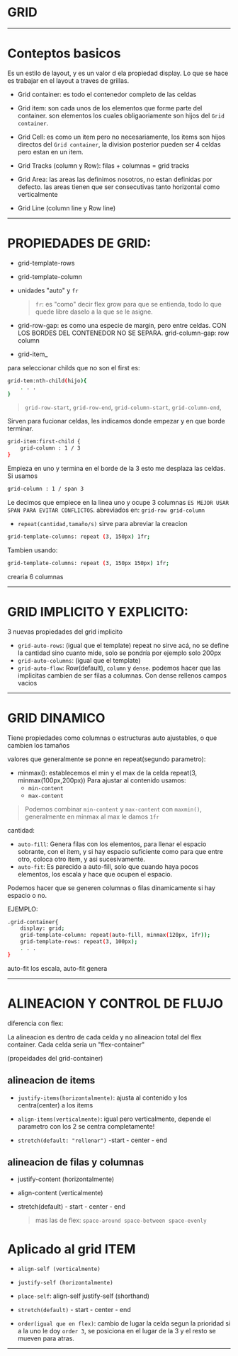 # GRID

<hr size="2px" color="black" />

# Conteptos basicos

Es un estilo de layout, y es un valor d ela propiedad display. Lo que se hace
es trabajar en el layout a traves de grillas.

-   Grid container: es todo el contenedor completo de las celdas

-   Grid item: son cada unos de los elementos que forme parte del container. son elementos los cuales obligaoriamente son hijos del `Grid container`.

-   Grid Cell: es como un item pero no necesariamente, los items son hijos directos
    del `Grid container`, la division posterior pueden ser 4 celdas pero estan en un item.

-   Grid Tracks (column y Row): filas + columnas = grid tracks

-   Grid Area: las areas las definimos nosotros, no estan definidas por defecto.
    las areas tienen que ser consecutivas tanto horizontal como verticalmente

-   Grid Line (column line y Row line)

<hr size="2px" color="black" />

# PROPIEDADES DE GRID:

-   grid-template-rows
-   grid-template-column

-   unidades "auto" y `fr`

    > `fr`: es "como" decir flex grow para que se entienda, todo lo que quede libre daselo a la que se le asigne.

-   grid-row-gap: es como una especie de margin, pero entre celdas. CON LOS BORDES DEL CONTENEDOR NO SE SEPARA.
    grid-column-gap: row column

-   grid-item\_

para seleccionar childs que no son el first es:

```bash
grid-tem:nth-child(hijo){
    . . .
}
```

> `grid-row-start`,
> `grid-row-end`,
> `grid-column-start`,
> `grid-column-end`,

Sirven para fucionar celdas, les indicamos donde empezar y en que borde terminar.

```bash
grid-item:first-child {
    grid-column : 1 / 3
}
```

Empieza en uno y termina en el borde de la 3 esto me desplaza las celdas. Si usamos

```bash
grid-column : 1 / span 3

```

Le decimos que empiece en la linea uno y ocupe 3 columnas
`ES MEJOR USAR SPAN PARA EVITAR CONFLICTOS`.
abreviados en:
`grid-row
grid-column`

-   `repeat(cantidad,tamaño/s)`
    sirve para abreviar la creacion

```bash
grid-template-columns: repeat (3, 150px) 1fr;
```

Tambien usando:

```bash
grid-template-columns: repeat (3, 150px 150px) 1fr;
```

crearia 6 columnas

<hr size="2px" color="black" />

# GRID IMPLICITO Y EXPLICITO:

3 nuevas propiedades del grid implicito

-   `grid-auto-rows`: (igual que el template) repeat no sirve acá, no se define la cantidad sino cuanto mide, solo se pondría por ejemplo solo 200px
-   `grid-auto-columns`: (igual que el template)
-   `grid-auto-flow`: Row(default), `column` y `dense`. podemos hacer que las implicitas cambien de ser filas a columnas. Con dense rellenos campos vacios

<hr size="2px" color="black" />

# GRID DINAMICO

Tiene propiedades como columnas o estructuras auto ajustables, o que cambien los tamaños

valores que generalmente se ponne en repeat(segundo parametro):

-   minmax(): establecemos el min y el max de la celda repeat(3, minmax(100px,200px))
    Para ajustar al contenido usamos:
    -   `min-content`
    -   `max-content`

> Podemos combinar `min-content` y `max-content` con `maxmin()`, generalmente en minmax al max le damos `1fr`

cantidad:

-   `auto-fill`: Genera filas con los elementos, para llenar el espacio sobrante, con el item, y si hay espacio suficiente como para que entre otro, coloca otro item, y asi sucesivamente.
-   `auto-fit`: Es parecido a auto-fill, solo que cuando haya pocos elementos, los escala y hace que ocupen el espacio.

Podemos hacer que se generen columnas o filas dinamicamente si hay espacio o no.

EJEMPLO:

```bash
.grid-container{
    display: grid;
    grid-template-column: repeat(auto-fill, minmax(120px, 1fr));
    grid-template-rows: repeat(3, 100px);
    . . .
}
```

auto-fit los escala, auto-fit genera

<hr size="2px" color="black" />

# ALINEACION Y CONTROL DE FLUJO

diferencia con flex:

La alineacion es dentro de cada celda y no alineacion total del flex
container. Cada celda seria un "flex-container"

(propeidades del grid-container)

## alineacion de items

-   `justify-items(horizontalmente)`: ajusta al contenido y los centra(center) a los items
-   `align-items(verticalmente)`: igual pero verticalmente, depende el parametro con los 2 se centra completamente!

-   `stretch(default: "rellenar")` -start - center - end

## alineacion de filas y columnas

-   justify-content (horizontalmente)
-   align-content (verticalmente)

-   stretch(default) - start - center - end
    > mas las de flex:
        `space-around
        space-between
        space-evenly`

# Aplicado al grid ITEM

-   `align-self (verticalmente)`
-   `justify-self (horizontalmente)`
-   `place-self`: align-self justify-self (shorthand)

-   `stretch(default)` - start - center - end

-   `order(igual que en flex)`: cambio de lugar la celda segun la prioridad
    si a la uno le doy `order 3`, se posiciona en el lugar de la 3 y el resto se
    mueven para atras.

<hr size="2px" color="black" />

